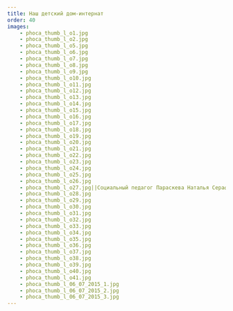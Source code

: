 ```yaml
---
title: Наш детский дом-интернат
order: 40
images:
    - phoca_thumb_l_o1.jpg
    - phoca_thumb_l_o2.jpg
    - phoca_thumb_l_o5.jpg
    - phoca_thumb_l_o6.jpg
    - phoca_thumb_l_o7.jpg
    - phoca_thumb_l_o8.jpg
    - phoca_thumb_l_o9.jpg
    - phoca_thumb_l_o10.jpg
    - phoca_thumb_l_o11.jpg
    - phoca_thumb_l_o12.jpg
    - phoca_thumb_l_o13.jpg
    - phoca_thumb_l_o14.jpg
    - phoca_thumb_l_o15.jpg
    - phoca_thumb_l_o16.jpg
    - phoca_thumb_l_o17.jpg
    - phoca_thumb_l_o18.jpg
    - phoca_thumb_l_o19.jpg
    - phoca_thumb_l_o20.jpg
    - phoca_thumb_l_o21.jpg
    - phoca_thumb_l_o22.jpg
    - phoca_thumb_l_o23.jpg
    - phoca_thumb_l_o24.jpg
    - phoca_thumb_l_o25.jpg
    - phoca_thumb_l_o26.jpg
    - phoca_thumb_l_o27.jpg||Социальный педагог Параскева Наталья Серафимовна
    - phoca_thumb_l_o28.jpg
    - phoca_thumb_l_o29.jpg
    - phoca_thumb_l_o30.jpg
    - phoca_thumb_l_o31.jpg
    - phoca_thumb_l_o32.jpg
    - phoca_thumb_l_o33.jpg
    - phoca_thumb_l_o34.jpg
    - phoca_thumb_l_o35.jpg
    - phoca_thumb_l_o36.jpg
    - phoca_thumb_l_o37.jpg
    - phoca_thumb_l_o38.jpg
    - phoca_thumb_l_o39.jpg
    - phoca_thumb_l_o40.jpg
    - phoca_thumb_l_o41.jpg
    - phoca_thumb_l_06_07_2015_1.jpg
    - phoca_thumb_l_06_07_2015_2.jpg
    - phoca_thumb_l_06_07_2015_3.jpg
---
```

